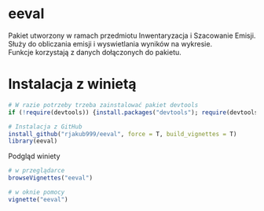 
<!-- README.md is generated from README.Rmd. Please edit that file -->

# eeval

Pakiet utworzony w ramach przedmiotu Inwentaryzacja i Szacowanie
Emisji.  
Służy do obliczania emisji i wyswietlania wyników na wykresie.  
Funkcje korzystają z danych dołączonych do pakietu.

# Instalacja z winietą

``` r
# W razie potrzeby trzeba zainstalować pakiet devtools
if (!require(devtools)) {install.packages("devtools"); require(devtools)}

# Instalacja z GitHub
install_github("rjakub999/eeval", force = T, build_vignettes = T)
library(eeval)
```

Podgląd winiety

``` r
# w przeglądarce
browseVignettes("eeval")

# w oknie pomocy
vignette("eeval")
```
